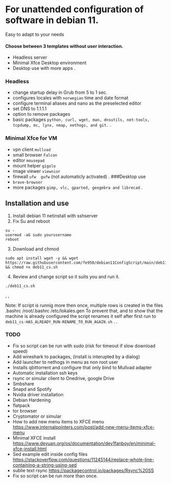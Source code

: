 #  For unattended configuration of software in debian 11.
Easy to adapt to your needs

#### Choose between 3 templates without user interaction.
- Headless server
- Minimal Xfce Desktop environment
- Desktop use with more apps
.
### Headless
- change startup delay in Grub from 5 to 1 sec.
- configures locales with `norwegian` time and date format
- configure terminal aliases and nano as the preselected editor
- set DNS to 1.1.1.1
- option to remove packages
- basic packages `python, curl, wget, man, dnsutils, net-tools, tcpdump, mc, lynx, nmap, nethogs, and git.`
.
### Minimal Xfce for VM
- vpn client `mullvad`
- small browser `Falcon`
- editor `mousepad`
- mount helper `gigolo`
- image viewer `viewnior`
- firewall `ufw  gufw` (not automaticly activated)
.
###Desktop use
- `brave-browser`
- more packages `gimp, vlc, gparted, geogebra and librecad`
.



## Installation and use
 1. Install debian 11 netinstall with sshserver
 2. Fix Su and reboot
```
su -
usermod -aG sudo yourusername
reboot
```

3. Download and chmod
 ```
sudo apt install wget -y && wget https://raw.githubusercontent.com/fe950/debian11ConfigScript/main/deb11_cs.sh && chmod +x deb11_cs.sh
```
4. Review and change script so it suits you and run it.

```
./deb11_cs.sh
```
,
,

Note: If script is runnig more then once, multiple rows is created in the files 
.bashrc
/root/.bashrc
/etc/lokales.gen
To prevent that, and to show that the machine is already configured
the script renames it self after 
first run to `deb11_cs-HAS_ALREADY_RUN-RENAME_TO_RUN_AGAIN.sh`
.
.






### TODO 
- Fix so script can be run with sudo (risk for timeout if slow download speed)
- Add wireshark to packages, (install is interupted by a dialog)
- Add launcher to nethogs in menu as non root user
- Installs qbittorrent and configure that only bind to Mullvad adapter
- Automatic installation ssh keys
- rsync or simular client to Onedrive, google Drive
- Smbshare
- Snapd and Spotify
- Nvidia driver installation
- Debian Hardening
- flatpack
- tor browser
- Cryptomator or simular
- How to add new menu items to XFCE menu https://www.internalpointers.com/post/add-new-menu-items-xfce-menu
- Minimal XFCE install https://www.devuan.org/os/documentation/dev1fanboy/en/minimal-xfce-install.html
- Sed example edit inside config files https://stackoverflow.com/questions/11245144/replace-whole-line-containing-a-string-using-sed
- sublie text rsync https://packagecontrol.io/packages/Rsync%20SS
- Fix so script can be run more than once. 